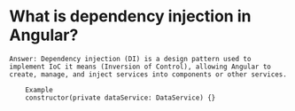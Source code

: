 # What is dependency injection in Angular?

    Answer: Dependency injection (DI) is a design pattern used to implement IoC it means (Inversion of Control), allowing Angular to create, manage, and inject services into components or other services.

        Example
        constructor(private dataService: DataService) {}

